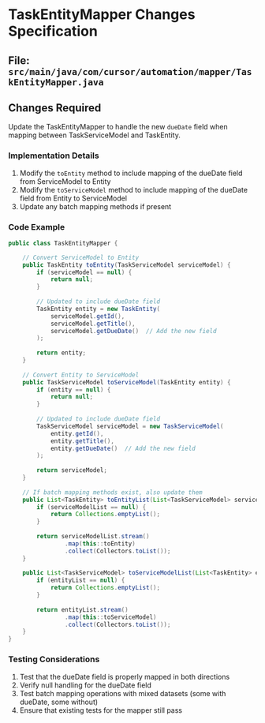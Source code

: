 # TaskEntityMapper Changes Specification

## File: `src/main/java/com/cursor/automation/mapper/TaskEntityMapper.java`

## Changes Required

Update the TaskEntityMapper to handle the new `dueDate` field when mapping between TaskServiceModel and TaskEntity.

### Implementation Details

1. Modify the `toEntity` method to include mapping of the dueDate field from ServiceModel to Entity
2. Modify the `toServiceModel` method to include mapping of the dueDate field from Entity to ServiceModel
3. Update any batch mapping methods if present

### Code Example

```java
public class TaskEntityMapper {

    // Convert ServiceModel to Entity
    public TaskEntity toEntity(TaskServiceModel serviceModel) {
        if (serviceModel == null) {
            return null;
        }
        
        // Updated to include dueDate field
        TaskEntity entity = new TaskEntity(
            serviceModel.getId(), 
            serviceModel.getTitle(),
            serviceModel.getDueDate()  // Add the new field
        );
        
        return entity;
    }
    
    // Convert Entity to ServiceModel
    public TaskServiceModel toServiceModel(TaskEntity entity) {
        if (entity == null) {
            return null;
        }
        
        // Updated to include dueDate field
        TaskServiceModel serviceModel = new TaskServiceModel(
            entity.getId(), 
            entity.getTitle(),
            entity.getDueDate()  // Add the new field
        );
        
        return serviceModel;
    }
    
    // If batch mapping methods exist, also update them
    public List<TaskEntity> toEntityList(List<TaskServiceModel> serviceModelList) {
        if (serviceModelList == null) {
            return Collections.emptyList();
        }
        
        return serviceModelList.stream()
                .map(this::toEntity)
                .collect(Collectors.toList());
    }
    
    public List<TaskServiceModel> toServiceModelList(List<TaskEntity> entityList) {
        if (entityList == null) {
            return Collections.emptyList();
        }
        
        return entityList.stream()
                .map(this::toServiceModel)
                .collect(Collectors.toList());
    }
}
```

### Testing Considerations

1. Test that the dueDate field is properly mapped in both directions
2. Verify null handling for the dueDate field
3. Test batch mapping operations with mixed datasets (some with dueDate, some without)
4. Ensure that existing tests for the mapper still pass 